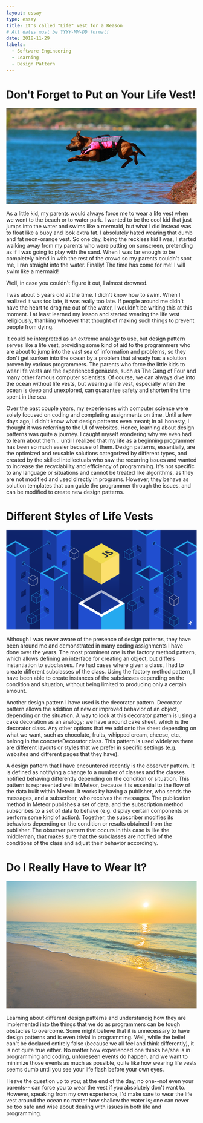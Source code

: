 ```yaml
---
layout: essay
type: essay
title: It's called "Life" Vest for a Reason
# All dates must be YYYY-MM-DD format!
date: 2018-11-29
labels:
  - Software Engineering
  - Learning
  - Design Pattern
---
```


# Don't Forget to Put on Your Life Vest!

<img class="ui medium centered image" src="../images/lifevest.jpg">

As a little kid, my parents would always force me to wear a life vest when we went to the beach or to water park. I wanted to be the cool kid that just jumps into the water and swims like a mermaid, but what I did instead was to float like a buoy and look extra fat. I absolutely hated wearing that dumb and fat neon-orange vest. So one day, being the reckless kid I was, I started walking away from my parents who were putting on sunscreen, pretending as if I was going to play with the sand. When I was far enough to be completely blend in with the rest of the crowd so my parents couldn't spot me, I ran straight into the water. Finally! The time has come for me! I will swim like a mermaid!

  Well, in case you couldn't figure it out, I almost drowned.
  
I was about 5 years old at the time. I didn't know how to swim. When I realized it was too late, it was really too late. If people around me didn't have the heart to drag me out of the water, I wouldn't be writing this at this moment. I at least learned my lesson and started wearing the life vest religiously, thanking whoever that thought of making such things to prevent people from dying.

It could be interpreted as an extreme analogy to use, but design pattern serves like a life vest, providing some kind of aid to the programmers who are about to jump into the vast sea of information and problems, so they don't get sunken into the ocean by a problem that already has a solution proven by various programmers. The parents who force the little kids to wear life vests are the experienced geniuses, such as The Gang of Four and many other famous computer scientists. Of course, we can always dive into the ocean without life vests, but wearing a life vest, especially when the ocean is deep and unexplored, can guarantee safety and shorten the time spent in the sea.

Over the past couple years, my experiences with computer science were solely focused on coding and completing assignments on time. Until a few days ago, I didn't know what design patterns even meant; in all honesty, I thought it was referring to the UI of websites. Hence, learning about design patterns was quite a journey. I caught myself wondering why we even had to learn about them... until I realized that my life as a beginning programmer has been so much easier because of them. 
  Design patterns, essentially, are the optimized and reusable solutions categorized by different types, and created by the skilled intellectuals who saw the recurring issues and wanted to increase the recyclability and efficiency of programming. It's not specific to any language or situations and cannot be treated like algorithms, as they are not modified and used directly in programs. However, they behave as solution templates that can guide the programmer through the issues, and can be modified to create new design patterns. 
  
# Different Styles of Life Vests
  
  <img class="ui centered image" src="../images/java.png">
  
Although I was never aware of the presence of design patterns, they have been around me and demonstrated in many coding assignments I have done over the years. The most prominent one is the factory method pattern, which allows defining an interface for creating an object, but differs instantiation to subclasses. I've had cases where given a class, I had to create different subclasses of the class. Using the factory method pattern, I have been able to create instances of the subclasses depending on the condition and situation, without being limited to producing only a certain amount. 

Another design pattern I have used is the decorator pattern. Decorator pattern allows the addition of new or improved behavior of an object, depending on the situation. A way to look at this decorator pattern is using a cake decoration as an analogy; we have a round cake sheet, which is the decorator class. Any other options that we add onto the sheet depending on what we want, such as chocolate, fruits, whipped cream, cheese, etc.,  belong in the concreteDecorator class. This pattern is used widely as there are different layouts or styles that we prefer in specific settings (e.g. websites and different pages that they have).

A design pattern that I have encountered recently is the observer pattern. It is defined as notifying a change to a number of classes and the classes notified behaving differently depending on the condition or situation. This pattern is represented well in Meteor, because it is essential to the flow of the data built within Meteor. It works by having a publisher, who sends the messages, and a subscriber, who receives the messages. The publication method in Meteor publishes a set of data, and the subscription method subscribes to a set of data to behave (e.g. display certain components or perform some kind of action). Together, the subscriber modifies its behaviors depending on the condition or results obtained from the publisher. The observer pattern that occurs in this case is like the middleman, that makes sure that the subclasses are notified of the conditions of the class and adjust their behavior accordingly.

# Do I Really Have to Wear It?

  <img class="ui centered image" src="../images/shoreline.jpg">

Learning about different design patterns and understandig how they are implemented into the things that we do as programmers can be tough obstacles to overcome. Some might believe that it is unnecessary to have design patterns and is even trivial in programming. Well, while the belief can't be declared entirely false (because we all feel and think differently), it is not quite true either. No matter how experienced one thinks he/she is in programming and coding, unforeseen events do happen, and we want to minimize those events as much as possible, quite like how wearing life vests seems dumb until you see your life flash before your own eyes.

I leave the question up to you; at the end of the day, no one--not even your parents-- can force you to wear the vest if you absolutely don't want to. However, speaking from my own experience, I'd make sure to wear the life vest around the ocean no matter how shallow the water is; one can never be too safe and wise about dealing with issues in both life and programming.
